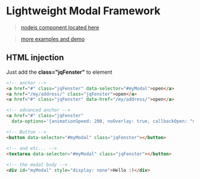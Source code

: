 Lightweight Modal Framework
=============

> [nodejs component located here](https://github.com/kkamkou/jqFenster/tree/nodejs)

> [more examples and demo](http://kkamkou.github.com/jqFenster/)

## HTML injection
Just add the **class="jqFenster"** to element
```html
<!-- anchor -->
<a href="#" class="jqFenster" data-selector="#myModal">open</a>
<a href="/my/address/" class="jqFenster">open</a>
<a href="#" class="jqFenster" data-href="/my/address/">open</a>

<!-- advanced anchor -->
<a href="#" class="jqFenster"
  data-options='{animationSpeed: 200, noOverlay: true, callbackOpen: "myOpen", callbackClose: "myClose"}'>super-puper link</a>

<!-- Button -->
<button data-selector="#myModal" class="jqFenster"></button>

<!-- and etc... -->
<textarea data-selector="#myModal" class="jqFenster"></button>
 
<!-- the modal body -->
<div id="myModal" style="display: none">Hello :)</div>
```
